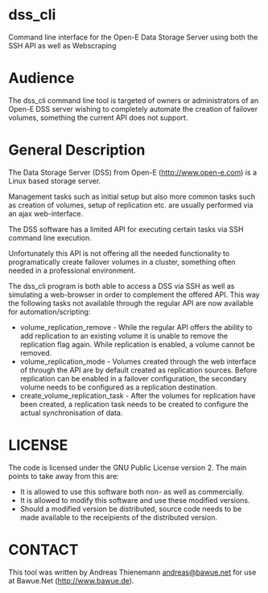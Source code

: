 dss_cli
=======

Command line interface for the Open-E Data Storage Server using both the SSH
API as well as Webscraping


Audience
========

The dss_cli command line tool is targeted of owners or administrators of an
Open-E DSS server wishing to completely automate the creation of failover
volumes, something the current API does not support.


General Description
===================

The Data Storage Server (DSS) from Open-E (http://www.open-e.com) is a Linux
based storage server.

Management tasks such as initial setup but also more common tasks such as
creation of volumes, setup of replication etc. are usually performed via an
ajax web-interface.

The DSS software has a limited API for executing certain tasks via SSH
command line execution.

Unfortunately this API is not offering all the needed functionality to 
programatically create failover volumes in a cluster, something often needed
in a professional environment.

The dss_cli program is both able to access a DSS via SSH as well as
simulating a web-browser in order to complement the offered API. This way 
the following tasks not available through the regular API are now available
for automation/scripting:

   * volume_replication_remove - While the regular API offers the ability to
     add replication to an existing volume it is unable to remove the
     replication flag again. While replication is enabled, a volume cannot be
     removed.
   * volume_replication_mode - Volumes created through the web interface of
     through the API are by default created as replication sources. Before
     replication can be enabled in a failover configuration, the secondary
     volume needs to be configured as a replication destination.
   * create_volume_replication_task - After the volumes for replication have
     been created, a replication task needs to be created to configure the
     actual synchronisation of data.

LICENSE
=======

The code is licensed under the GNU Public License version 2.
The main points to take away from this are:

   * It is allowed to use this software both non- as well as commercially.
   * It is allowed to modify this software and use these modified versions.
   * Should a modified version be distributed, source code needs to be
     made available to the receipients of the distributed version.

CONTACT
=======

This tool was written by Andreas Thienemann <andreas@bawue.net> for use at
Bawue.Net (http://www.bawue.de).